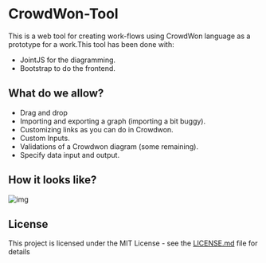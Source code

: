 # CrowdWon-Tool

This is a web tool for creating work-flows using CrowdWon language as a prototype for a work.This tool has been done with:
*  JointJS for the diagramming.
*  Bootstrap to do the frontend.

## What do we allow?

*  Drag and drop
*  Importing and exporting a graph (importing a bit buggy).
*  Customizing links as you can do in Crowdwon.
*  Custom Inputs.
*  Validations of a Crowdwon diagram (some remaining).
*  Specify data input and output.


## How it looks like?
![img](http://i.imgur.com/aukkLQq.png)

## License

This project is licensed under the MIT License - see the [LICENSE.md](LICENSE.md) file for details
